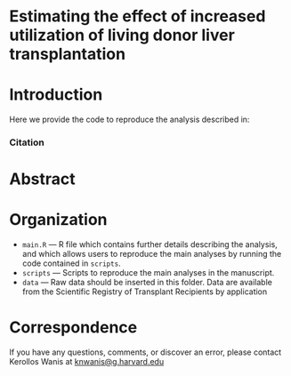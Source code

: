 # Estimating the effect of increased utilization of living donor liver transplantation
# Introduction
Here we provide the code to reproduce the analysis described in: 

### Citation

> 

# Abstract



# Organization
- `main.R` — R file which contains further details describing the analysis, and which allows users to reproduce the main analyses by running the code contained in `scripts`.
- `scripts`  — Scripts to reproduce the main analyses in the manuscript.
- `data`  — Raw data should be inserted in this folder. Data are available from the Scientific Registry of Transplant Recipients by application

# Correspondence
If you have any questions, comments, or discover an error, please contact Kerollos Wanis at knwanis@g.harvard.edu
